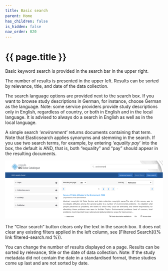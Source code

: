 ```yaml
---
title: Basic search
parent: Home
has_children: false
is_hidden: false
nav_order: 020
---
```


# {{ page.title }}

Basic keyword search is provided in the search bar in the upper right.

The number of results is presented in the upper left.
Results can be sorted by relevance, title, and date of the data collection.

The search language options are provided next to the search box.
If you want to browse study descriptions in German, for instance, choose German as the language.
Note: some service providers provide study descriptions only in English, regardless of country,
or both in English and in the local language.
It is advised to always do a search in English as well as in the local language.

A simple search ‘*environment*’ returns documents containing that term.
Note that Elasticsearch applies synonyms and stemming in the search.
If you use two search terms, for example, by entering ‘*equality pay*’ into the box,
the default is AND, that is, both “equality” and “pay” should appear in the resulting documents.

![Basic search](images/basic-search.png "Basic search")

The “Clear search” button clears only the text in the search box.
It does not clear any existing filters applied in the left column,
see [Filtered Search]({% link filtered-search.md %}).

You can change the number of results displayed on a page.
Results can be sorted by relevance, title or the date of data collection.
Note: If the study metadata did not contain the date in a standardised format,
these studies come up last and are not sorted by date.
